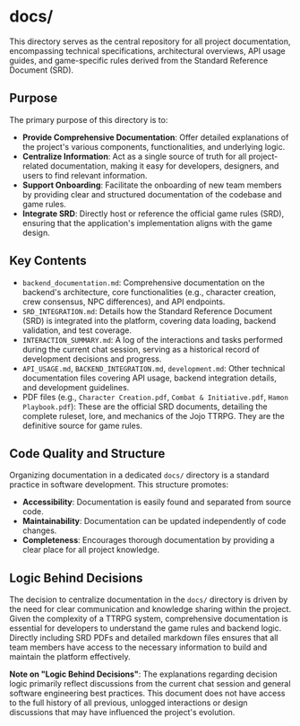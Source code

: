 # docs/

This directory serves as the central repository for all project documentation, encompassing technical specifications, architectural overviews, API usage guides, and game-specific rules derived from the Standard Reference Document (SRD).

## Purpose

The primary purpose of this directory is to:
*   **Provide Comprehensive Documentation**: Offer detailed explanations of the project's various components, functionalities, and underlying logic.
*   **Centralize Information**: Act as a single source of truth for all project-related documentation, making it easy for developers, designers, and users to find relevant information.
*   **Support Onboarding**: Facilitate the onboarding of new team members by providing clear and structured documentation of the codebase and game rules.
*   **Integrate SRD**: Directly host or reference the official game rules (SRD), ensuring that the application's implementation aligns with the game design.

## Key Contents

*   `backend_documentation.md`: Comprehensive documentation on the backend's architecture, core functionalities (e.g., character creation, crew consensus, NPC differences), and API endpoints.
*   `SRD_INTEGRATION.md`: Details how the Standard Reference Document (SRD) is integrated into the platform, covering data loading, backend validation, and test coverage.
*   `INTERACTION_SUMMARY.md`: A log of the interactions and tasks performed during the current chat session, serving as a historical record of development decisions and progress.
*   `API_USAGE.md`, `BACKEND_INTEGRATION.md`, `development.md`: Other technical documentation files covering API usage, backend integration details, and development guidelines.
*   PDF files (e.g., `Character Creation.pdf`, `Combat & Initiative.pdf`, `Hamon Playbook.pdf`): These are the official SRD documents, detailing the complete ruleset, lore, and mechanics of the Jojo TTRPG. They are the definitive source for game rules.

## Code Quality and Structure

Organizing documentation in a dedicated `docs/` directory is a standard practice in software development. This structure promotes:
*   **Accessibility**: Documentation is easily found and separated from source code.
*   **Maintainability**: Documentation can be updated independently of code changes.
*   **Completeness**: Encourages thorough documentation by providing a clear place for all project knowledge.

## Logic Behind Decisions

The decision to centralize documentation in the `docs/` directory is driven by the need for clear communication and knowledge sharing within the project. Given the complexity of a TTRPG system, comprehensive documentation is essential for developers to understand the game rules and backend logic. Directly including SRD PDFs and detailed markdown files ensures that all team members have access to the necessary information to build and maintain the platform effectively.

**Note on "Logic Behind Decisions"**: The explanations regarding decision logic primarily reflect discussions from the current chat session and general software engineering best practices. This document does not have access to the full history of all previous, unlogged interactions or design discussions that may have influenced the project's evolution.